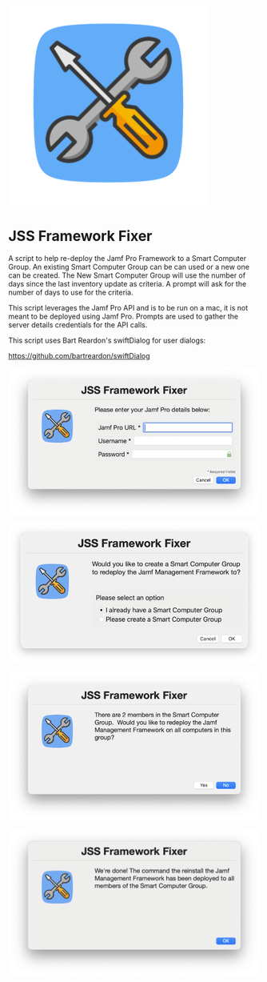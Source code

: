 ![alt text](https://github.com/Sdelsaz/JSS-Framework-Fixer/blob/main/images/icon1.png?raw=true)

# JSS Framework Fixer

A script to help re-deploy the Jamf Pro Framework to a Smart Computer Group. An existing Smart Computer Group can be can used or a new one can be created.  The New Smart Computer Group will use the number of days since the last inventory update as criteria. A prompt will ask for the number of days to use for the criteria. 

This script leverages the Jamf Pro API and is to be run on a mac, it is not meant to be deployed using Jamf Pro.  Prompts are used to gather the server details credentials for the API calls.

This script uses Bart Reardon's swiftDialog for user dialogs:

https://github.com/bartreardon/swiftDialog

![alt text](https://github.com/Sdelsaz/JSS-Framework-Fixer/blob/main/images/1.png?raw=true)

![alt text](https://github.com/Sdelsaz/JSS-Framework-Fixer/blob/main/images/3.png?raw=true)

![alt text](https://github.com/Sdelsaz/JSS-Framework-Fixer/blob/main/images/5.png?raw=true)

![alt text](https://github.com/Sdelsaz/JSS-Framework-Fixer/blob/main/images/6.png?raw=true)
